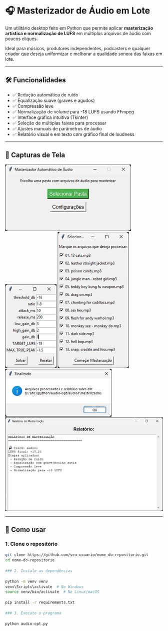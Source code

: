 # 🎧 Masterizador de Áudio em Lote

Um utilitário desktop feito em Python que permite aplicar **masterização artística e normalização de LUFS** em múltiplos arquivos de áudio com poucos cliques.

Ideal para músicos, produtores independentes, podcasters e qualquer criador que deseja uniformizar e melhorar a qualidade sonora das faixas em lote.

---

## 🛠️ Funcionalidades

- ✅ Redução automática de ruído
- ✅ Equalização suave (graves e agudos)
- ✅ Compressão leve
- ✅ Normalização de volume para -18 LUFS usando FFmpeg
- ✅ Interface gráfica intuitiva (Tkinter)
- ✅ Seleção de múltiplas faixas para processar
- ✅ Ajustes manuais de parâmetros de áudio
- ✅ Relatório visual e em texto com gráfico final de loudness

---

## 📸 Capturas de Tela

![Interface do Programa](screenshots/interface.png)
![Configurações](screenshots/config.png)
![Seleção de audios](screenshots/selecao.png)
![Finalização](screenshots/finalizacao.png)
![Relatório](screenshots/relatorio.png)

---

## 🚀 Como usar

### 1. Clone o repositório

```bash
git clone https://github.com/seu-usuario/nome-do-repositorio.git
cd nome-do-repositorio

### 2. Instale as dependências

python -m venv venv
venv\Scripts\activate  # No Windows
source venv/bin/activate  # No Linux/macOS

pip install -r requirements.txt

### 3. Execute o programa

python audio-opt.py